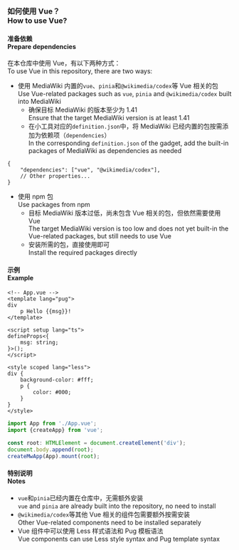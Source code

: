 ### 如何使用 Vue？<br>How to use Vue?

#### 准备依赖<br>Prepare dependencies

在本仓库中使用 Vue，有以下两种方式：<br>To use Vue in this repository, there are two ways:

- 使用 MediaWiki 内置的`vue`、`pinia`和`@wikimedia/codex`等 Vue 相关的包<br>Use Vue-related packages such as `vue`, `pinia` and `@wikimedia/codex` built into MediaWiki
    - 确保目标 MediaWiki 的版本至少为 1.41<br>Ensure that the target MediaWiki version is at least 1.41
    - 在小工具对应的`definition.json`中，将 MediaWiki 已经内置的包按需添加为依赖项（`dependencies`）<br>In the corresponding `definition.json` of the gadget, add the built-in packages of MediaWiki as dependencies as needed

```jsonc
{
	"dependencies": ["vue", "@wikimedia/codex"],
	// Other properties...
}
```

- 使用 npm 包<br>Use packages from npm
    - 目标 MediaWiki 版本过低，尚未包含 Vue 相关的包，但依然需要使用 Vue<br>The target MediaWiki version is too low and does not yet built-in the Vue-related packages, but still needs to use Vue
    - 安装所需的包，直接使用即可<br>Install the required packages directly

#### 示例<br>Example

```vue
<!-- App.vue -->
<template lang="pug">
div
	p Hello {{msg}}!
</template>

<script setup lang="ts">
defineProps<{
	msg: string;
}>();
</script>

<style scoped lang="less">
div {
	background-color: #fff;
	p {
		color: #000;
	}
}
</style>
```

```ts
import App from './App.vue';
import {createApp} from 'vue';

const root: HTMLElement = document.createElement('div');
document.body.append(root);
createMwApp(App).mount(root);
```

#### 特别说明<br>Notes

- `vue`和`pinia`已经内置在仓库中，无需额外安装<br>`vue` and `pinia` are already built into the repository, no need to install
- `@wikimedia/codex`等其他 Vue 相关的组件包需要额外按需安装<br>Other Vue-related components need to be installed separately
- Vue 组件中可以使用 Less 样式语法和 Pug 模板语法<br>Vue components can use Less style syntax and Pug template syntax
